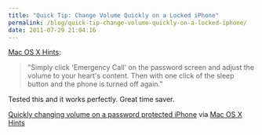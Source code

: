 ```yaml
---
title: "Quick Tip: Change Volume Quickly on a Locked iPhone"
permalink: /blog/quick-tip-change-volume-quickly-on-a-locked-iphone/
date: 2011-07-29 21:04:16
---
```


[Mac OS X Hints](http://hints.macworld.com/article.php?story=20110722201229322):

> "Simply click 'Emergency Call' on the password screen and adjust the volume to your heart's content. Then with one click of the sleep button and the phone is turned off again."

Tested this and it works perfectly. Great time saver.

[Quickly changing volume on a password protected iPhone](http://hints.macworld.com/article.php?story=20110722201229322) via [Mac OS X Hints](http://hints.macworld.com/)